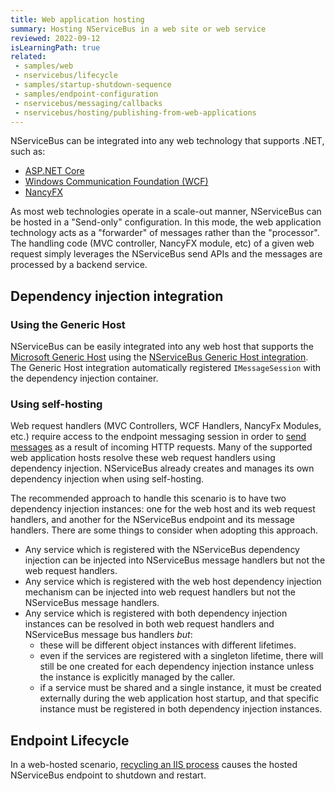 ```yaml
---
title: Web application hosting
summary: Hosting NServiceBus in a web site or web service
reviewed: 2022-09-12
isLearningPath: true
related:
 - samples/web
 - nservicebus/lifecycle
 - samples/startup-shutdown-sequence
 - samples/endpoint-configuration
 - nservicebus/messaging/callbacks
 - nservicebus/hosting/publishing-from-web-applications
---
```


NServiceBus can be integrated into any web technology that supports .NET, such as:

* [ASP.NET Core](https://www.asp.net)
* [Windows Communication Foundation (WCF)](https://docs.microsoft.com/en-us/dotnet/framework/wcf/whats-wcf)
* [NancyFX](http://nancyfx.org/)

As most web technologies operate in a scale-out manner, NServiceBus can be hosted in a "Send-only" configuration. In this mode, the web application technology acts as a "forwarder" of messages rather than the "processor". The handling code (MVC controller, NancyFX module, etc) of a given web request simply leverages the NServiceBus send APIs and the messages are processed by a backend service.

## Dependency injection integration

### Using the Generic Host

NServiceBus can be easily integrated into any web host that supports the [Microsoft Generic Host](https://docs.microsoft.com/en-us/dotnet/core/extensions/generic-host) using the [NServiceBus Generic Host integration](/nservicebus/hosting/extensions-hosting.md). The Generic Host integration automatically registered `IMessageSession` with the dependency injection container.

### Using self-hosting

Web request handlers (MVC Controllers, WCF Handlers, NancyFx Modules, etc.) require access to the endpoint messaging session in order to [send messages](/nservicebus/messaging/send-a-message.md) as a result of incoming HTTP requests. Many of the supported web application hosts resolve these web request handlers using dependency injection. NServiceBus already creates and manages its own dependency injection when using self-hosting.

The recommended approach to handle this scenario is to have two dependency injection instances: one for the web host and its web request handlers, and another for the NServiceBus endpoint and its message handlers. There are some things to consider when adopting this approach.

* Any service which is registered with the NServiceBus dependency injection can be injected into NServiceBus message handlers but not the web request handlers.
* Any service which is registered with the web host dependency injection mechanism can be injected into web request handlers but not the NServiceBus message handlers.
* Any service which is registered with both dependency injection instances can be resolved in both web request handlers and NServiceBus message bus handlers _but_:
  * these will be different object instances with different lifetimes.
  * even if the services are registered with a singleton lifetime, there will still be one created for each dependency injection instance unless the instance is explicitly managed by the caller.
  * if a service must be shared and a single instance, it must be created externally during the web application host startup, and that specific instance must be registered in both dependency injection instances.

## Endpoint Lifecycle

In a web-hosted scenario, [recycling an IIS process](https://docs.microsoft.com/en-us/previous-versions/iis/6.0-sdk/ms525803(v=vs.90)) causes the hosted NServiceBus endpoint to shutdown and restart.
